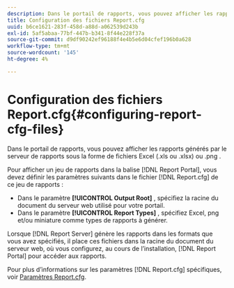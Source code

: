 ```yaml
---
description: Dans le portail de rapports, vous pouvez afficher les rapports générés par le serveur de rapports sous la forme de fichiers Excel (.xls ou .xlsx) ou .png .
title: Configuration des fichiers Report.cfg
uuid: b6ce1621-283f-458d-a88d-a062539d243b
exl-id: 5af5abaa-77bf-447b-b341-8f44e228f37a
source-git-commit: d9df90242ef96188f4e4b5e6d04cfef196b0a628
workflow-type: tm+mt
source-wordcount: '145'
ht-degree: 4%

---
```


# Configuration des fichiers Report.cfg{#configuring-report-cfg-files}

Dans le portail de rapports, vous pouvez afficher les rapports générés par le serveur de rapports sous la forme de fichiers Excel (.xls ou .xlsx) ou .png .

Pour afficher un jeu de rapports dans la balise [!DNL Report Portal], vous devez définir les paramètres suivants dans le fichier [!DNL Report.cfg] de ce jeu de rapports :

* Dans le paramètre **[!UICONTROL Output Root]** , spécifiez la racine du document du serveur web utilisé pour votre portail.
* Dans le paramètre **[!UICONTROL Report Types]** , spécifiez Excel, png et/ou miniature comme types de rapports à générer.

Lorsque [!DNL Report Server] génère les rapports dans les formats que vous avez spécifiés, il place ces fichiers dans la racine du document du serveur web, où vous configurez, au cours de l’installation, [!DNL Report Portal] pour accéder aux rapports.

Pour plus d’informations sur les paramètres [!DNL Report.cfg] spécifiques, voir [Paramètres Report.cfg](../../../home/c-rpt-oview/c-rpt-param-ref/c-rpt-param.md#concept-838e59d72d3f4cb29ee15f5c7eb0ceff).
